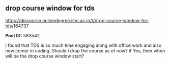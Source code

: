 ## drop course window for tds
https://discourse.onlinedegree.iitm.ac.in/t/drop-course-window-for-tds/164737


**Post ID:** 583542

I found that TDS is so much time engaging along with office work and also new comer in coding.
Should i drop the course as of now?
if Yes, then when will be the drop course window start?
